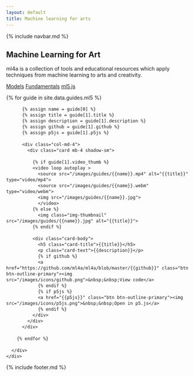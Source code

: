 ```yaml
---
layout: default
title: Machine learning for arts
---
```


{% include navbar.md %}

<main role="main">

  <section class="jumbotron text-center">
    <div class="container">
      <h1>Machine Learning for Art</h1>
      <p class="lead text-muted">ml4a is a collection of tools and educational resources which apply techniques from machine learning to arts and creativity.</p>
      <p>
        <a href="/" class="btn btn-secondary my-2">Models</a>
        <a href="/fundamentals" class="btn btn-secondary my-2">Fundamentals</a>
        <a href="#" class="btn btn-primary my-2">ml5.js</a>
      </p>
    </div>
  </section>

  <div class="album py-5 bg-light">
    <div class="container-xl">
      <div class="row">
        {% for guide in site.data.guides.ml5 %}
          
          {% assign name = guide[0] %}
          {% assign title = guide[1].title %}
          {% assign description = guide[1].description %}
          {% assign github = guide[1].github %}
          {% assign p5js = guide[1].p5js %}

          <div class="col-md-4">
            <div class="card mb-4 shadow-sm">
              
              {% if guide[1].video_thumb %}
              <video loop autoplay >
                <source src="/images/guides/{{name}}.mp4" alt="{{title}}" type="video/mp4">
                <source src="/images/guides/{{name}}.webm" type="video/webm">
                <img src="/images/guides/{{name}}.jpg">
                </video>
              {% else %}
                <img class="img-thumbnail" src="/images/guides/{{name}}.jpg" alt="{{title}}">
              {% endif %}

              <div class="card-body">
                <h5 class="card-title">{{title}}</h5>
                <p class="card-text">{{description}}</p>
                {% if github %}
                <a href="https://github.com/ml4a/ml4a/blob/master/{{github}}" class="btn btn-outline-primary"><img src="/images/icons/github.png">&nbsp;&nbsp;View code</a>
                {% endif %}
                {% if p5js %}
                <a href="{{p5js}}" class="btn btn-outline-primary"><img src="/images/icons/p5js.png">&nbsp;&nbsp;Open in p5.js</a>
                {% endif %}
              </div>
            </div>
          </div>
    
        {% endfor %}
        
      </div>
    </div>
  </div>

</main>

{% include footer.md %}